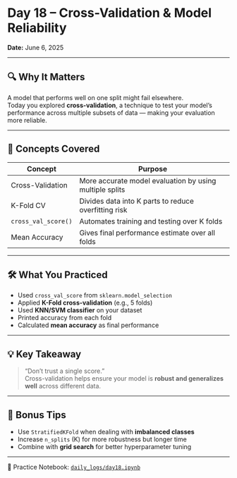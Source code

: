 # Day 18 – Cross-Validation & Model Reliability

**Date:** June 6, 2025

---

## 🔍 Why It Matters

A model that performs well on one split might fail elsewhere.  
Today you explored **cross-validation**, a technique to test your model’s performance across multiple subsets of data — making your evaluation more reliable.

---

## 🔧 Concepts Covered

| Concept               | Purpose                                                |
|-----------------------|--------------------------------------------------------|
| Cross-Validation      | More accurate model evaluation by using multiple splits |
| K-Fold CV             | Divides data into K parts to reduce overfitting risk   |
| `cross_val_score()`   | Automates training and testing over K folds            |
| Mean Accuracy         | Gives final performance estimate over all folds        |

---

## 🛠️ What You Practiced

- Used `cross_val_score` from `sklearn.model_selection`
- Applied **K-Fold cross-validation** (e.g., 5 folds)
- Used **KNN/SVM classifier** on your dataset
- Printed accuracy from each fold
- Calculated **mean accuracy** as final performance

---

## 💡 Key Takeaway

> “Don’t trust a single score.”  
Cross-validation helps ensure your model is **robust and generalizes well** across different data.

---

## 📎 Bonus Tips

- Use `StratifiedKFold` when dealing with **imbalanced classes**
- Increase `n_splits` (K) for more robustness but longer time
- Combine with **grid search** for better hyperparameter tuning

---

📓 Practice Notebook: [`daily_logs/day18.ipynb`](daily_logs/day18.ipynb)
